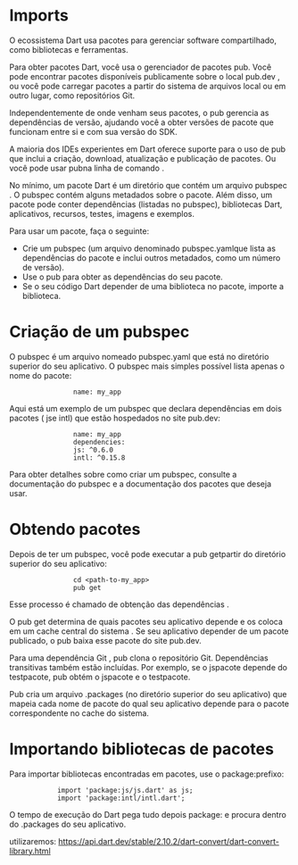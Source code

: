 # Imports

O ecossistema Dart usa pacotes para gerenciar software compartilhado, como bibliotecas e ferramentas. 

Para obter pacotes Dart, você usa o gerenciador de pacotes pub.
Você pode encontrar pacotes disponíveis publicamente sobre o local pub.dev , ou você pode carregar pacotes a partir do sistema de arquivos local ou em outro lugar, como repositórios Git. 

Independentemente de onde venham seus pacotes, o pub gerencia as dependências de versão, ajudando você a obter versões de pacote que funcionam entre si e com sua versão do SDK.

A maioria dos IDEs experientes em Dart oferece suporte para o uso de pub que inclui a criação, download, atualização e publicação de pacotes. Ou você pode usar pubna linha de comando .

No mínimo, um pacote Dart é um diretório que contém um arquivo pubspec . O pubspec contém alguns metadados sobre o pacote. Além disso, um pacote pode conter dependências (listadas no pubspec), bibliotecas Dart, aplicativos, recursos, testes, imagens e exemplos.

Para usar um pacote, faça o seguinte:

* Crie um pubspec (um arquivo denominado pubspec.yamlque lista as dependências do pacote e inclui outros metadados, como um número de versão).
* Use o pub para obter as dependências do seu pacote.
* Se o seu código Dart depender de uma biblioteca no pacote, importe a biblioteca.

# Criação de um pubspec

O pubspec é um arquivo nomeado pubspec.yaml que está no diretório superior do seu aplicativo. O pubspec mais simples possível lista apenas o nome do pacote:

                    name: my_app

Aqui está um exemplo de um pubspec que declara dependências em dois pacotes ( jse intl) que estão hospedados no site pub.dev:

                    name: my_app
                    dependencies:
                    js: ^0.6.0
                    intl: ^0.15.8

Para obter detalhes sobre como criar um pubspec, consulte a documentação do pubspec e a documentação dos pacotes que deseja usar.

# Obtendo pacotes

Depois de ter um pubspec, você pode executar a pub getpartir do diretório superior do seu aplicativo:

                    cd <path-to-my_app>
                    pub get

Esse processo é chamado de obtenção das dependências .

O pub get determina de quais pacotes seu aplicativo depende e os coloca em um cache central do sistema . 
Se seu aplicativo depender de um pacote publicado, o pub baixa esse pacote do site pub.dev.  

Para uma dependência Git , pub clona o repositório Git. Dependências transitivas também estão incluídas. Por exemplo, se o jspacote depende do testpacote, pub obtém o jspacote e o testpacote.

Pub cria um arquivo .packages (no diretório superior do seu aplicativo) que mapeia cada nome de pacote do qual seu aplicativo depende para o pacote correspondente no cache do sistema.

# Importando bibliotecas de pacotes

Para importar bibliotecas encontradas em pacotes, use o package:prefixo:

                import 'package:js/js.dart' as js;
                import 'package:intl/intl.dart';

O tempo de execução do Dart pega tudo depois package: e procura dentro do .packages do seu aplicativo.

utilizaremos: 
https://api.dart.dev/stable/2.10.2/dart-convert/dart-convert-library.html

